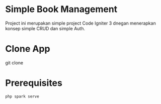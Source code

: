# Simple Book Management
Project ini merupakan simple project Code Igniter 3 dnegan menerapkan konsep simple CRUD dan simple Auth.

# Clone App
git clone <git-repo>

# Prerequisites
```
php spark serve
```